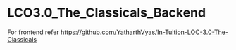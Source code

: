 # LCO3.0_The_Classicals_Backend

For frontend refer https://github.com/YatharthVyas/In-Tuition-LOC-3.0-The-Classicals
